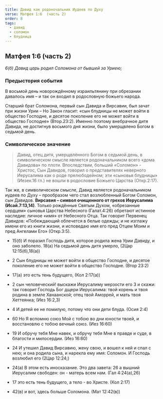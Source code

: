 ```yaml
---
title: Давид как родоночальник Иудеев по Духу
verse: Матфея 1:6  (часть 2)
order: 8
tags:
  - давид
  - соломон
  - блудница
---
```


## Матфея 1:6  (часть 2)

*6(б) Давид царь родил Соломона от бывшей за Уриею;*

### Предыстория события

В восьмой день новорождённому израильтянину при обрезании давалось имя – и так он входил в родословную божьего народа. 

Старший брат Соломона, первый сын Давида и Вирсавии, был зачат при жизни Урии – Но Закон гласит: «сын блудницы не может войти в общество Господне, и десятое поколение его не может войти в общество Господне» (Втор.23:2). Именно поэтому внебрачное дитя Давида, не достигнув восьмого дня жизни, было умерщвлено Богом в седьмой день. 

### Символическое значение

>Давид, отец  дитя, умерщвлённого Богом в седьмой день, в символическом смысле является родоначальником всего «дома Давидова» по плоти. Впоследствии, больший «Соломон» - Христос, Сын Давидов, говорил о представителях неверного Иерусалима как о роде прелюбодейном; эти «сыновья блудницы» (Иезек.16 гл.) не вошли в родословие Божьего Царства (Откр.2:17). 

Так же, в символическом смысле, Давид является родоначальником иудеев по Духу – прообразом чего стал возлюбленный Богом Соломон, сын Давидов.  **Вирсавия – символ очищенного от грехов Иерусалима (Исай.7:13,14)**. Только рождённые Святым Духом, «обрезанные сердцем» сыновья Царства Небесного (Галат.4:26) обретают истинное наследие: личное «имя» от Небесного Отца.  Так говорит Первенец Давидов: «Побеждающий облечется в белые одежды; и не изглажу имени его из книги жизни, и исповедаю имя его пред Отцем Моим и пред Ангелами Его» (Откр.3:5). 

- 15(б) И поразил Господь дитя, которое родила жена Урии Давиду, и оно заболело. 18(а) На седьмой день дитя умерло, (2Цар 12:15(б),18(а))

- 2 Сын блудницы не может войти в общество Господне, и десятое поколение его не может войти в общество Господне. (Втор 23:2)
- 17(а) это есть тень будущего, (Кол 2:17(а))

- 2 сын человеческий! выскажи Иерусалиму мерзости его 3 и скажи: так говорит Господь Бог дщери Иерусалима: твой корень и твоя родина в земле Ханаанской; отец твой Аморрей, и мать твоя Хеттеянка; (Иез 16:2,3)
- 4 И детей ее не помилую, потому что они дети блуда. (Осия 2:4)

- 60 Но Я вспомню союз Мой с тобою во дни юности твоей, и восстановлю с тобою вечный союз. (Иез 16:60)
- 19 И обручу тебя Мне навек, и обручу тебя Мне в правде и суде, в благости и милосердии. (Иез 16:60)

- 24 И утешил Давид Вирсавию, жену свою, и вошел к ней и спал с нею; и она родила сына, и нарекла ему имя: Соломон. И Господь возлюбил его (2Цар 12:24;)
- 24(а) В этом есть иносказание. Это два завета: 26 а вышний Иерусалим свободен: он - матерь всем нам. (Гал 4:24(а),26)
- 17 это есть тень будущего, а тело - во Христе. (Кол 2:17)
- 42(в) и вот, здесь больше Соломона. (Мат 12:42(в))